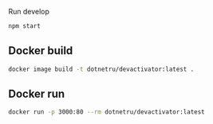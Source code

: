 Run develop
```sh
npm start
```

## Docker build

```sh
docker image build -t dotnetru/devactivator:latest .
```

## Docker run
```sh
docker run -p 3000:80 --rm dotnetru/devactivator:latest
```
